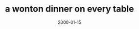 ---
layout: base.njk
title : 'a wonton dinner on every table' 
view_title : 'None' 
year : '2000' 
date : '2000-01-15' 
img_file : '/drawing/awonton.png' 
html_file : 'awonton' 
next_html : 'williev.html' 
year_order : '31' 
permalink : "title/{{html_file}}.html"
---